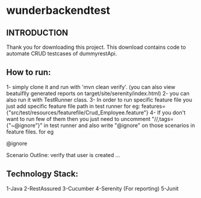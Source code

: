 # wunderbackendtest

INTRODUCTION
------------

Thank you for downloading this project.  This download contains code to automate CRUD testcases of  dummyrestApi.


How to run:
--------------
1- simply clone it and run with 'mvn clean verify'. (you can also view beatuiflly generated reports on target/site/serenity/index.html)
2- you can also run it with TestRunner class.
3- In order to run specific feature file you just add specific feature file path in test runner for eg:
features={"src/test/resources/featurefile/Crud_Employee.feature"}
4- If you don't want to run few of them then you just need to uncomment "//,tags={"~@ignore"}" in test runner and also write "@ignore" on 
those scenarios in feature files. for eg

@ignore

Scenario Outline: verify that user is created ...

Technology Stack:
----------------
1-Java
2-RestAssured
3-Cucumber
4-Serenity (For reporting)
5-Junit
